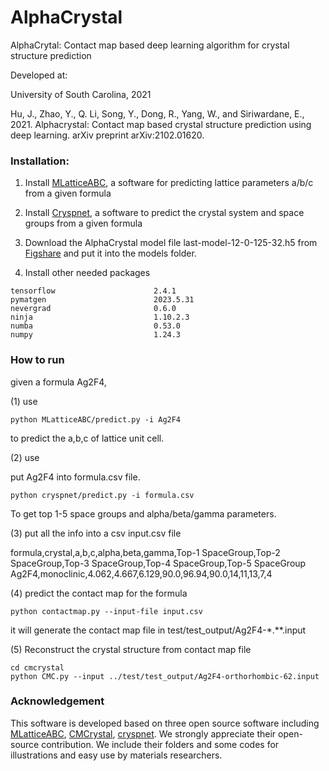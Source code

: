 # AlphaCrystal
AlphaCrytal: Contact map based deep learning algorithm for crystal structure prediction

Developed at:

University of South Carolina, 2021

Hu, J., Zhao, Y., Q. Li, Song, Y., Dong, R., Yang, W., and Siriwardane, E., 2021. Alphacrystal: Contact map based crystal structure prediction using deep learning. arXiv preprint arXiv:2102.01620.


### Installation:

1) Install [MLatticeABC](https://github.com/usccolumbia/MLatticeABC), a software for predicting lattice parameters a/b/c from a given formula

2) Install [Cryspnet](https://github.com/AuroraLHT/cryspnet), a software to predict the crystal system and space groups from a given formula

3) Download the AlphaCrystal model file last-model-12-0-125-32.h5 from [Figshare](https://figshare.com/articles/software/Deep_learning_model_file_for_AlphaCrystal_For_structure_prediction_of_crystal_materials_with_12_atoms/23488214) and put it into the models folder.

4) Install other needed packages
```
tensorflow                      2.4.1
pymatgen                        2023.5.31 
nevergrad                       0.6.0         
ninja                           1.10.2.3      
numba                           0.53.0        
numpy                           1.24.3
```
### How to run
given a formula Ag2F4, 

(1) use 
```
python MLatticeABC/predict.py -i Ag2F4
```
to predict the a,b,c of lattice unit cell.

(2) use 

put Ag2F4 into formula.csv file.
```
python cryspnet/predict.py -i formula.csv
```
To get top 1-5 space groups and alpha/beta/gamma parameters.

(3) put all the info into a csv input.csv file

formula,crystal,a,b,c,alpha,beta,gamma,Top-1 SpaceGroup,Top-2 SpaceGroup,Top-3 SpaceGroup,Top-4 SpaceGroup,Top-5 SpaceGroup<br>
Ag2F4,monoclinic,4.062,4.667,6.129,90.0,96.94,90.0,14,11,13,7,4

(4) predict the contact map for the formula
```
python contactmap.py --input-file input.csv
```
it will generate the contact map file in test/test_output/Ag2F4-*.**.input

(5) Reconstruct the crystal structure from contact map file
```
cd cmcrystal
python CMC.py --input ../test/test_output/Ag2F4-orthorhombic-62.input
```
### Acknowledgement

This software is developed based on three open source software including [MLatticeABC](https://github.com/usccolumbia/MLatticeABC), [CMCrystal](https://github.com/usccolumbia/cmcrystal), [cryspnet](https://github.com/AuroraLHT/cryspnet). We strongly appreciate their open-source contribution. We include their folders and some codes for illustrations and easy use by materials researchers.


